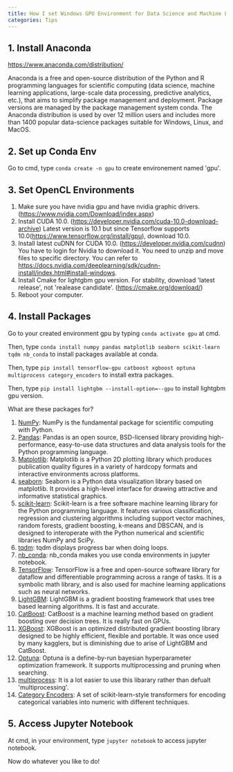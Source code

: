 ```yaml
---
title: How I set Windows GPU Environment for Data Science and Machine Learning in Python
categories: Tips
---
```


## 1. Install Anaconda

https://www.anaconda.com/distribution/

Anaconda is a free and open-source distribution of the Python and R programming languages for scientific computing (data science, machine learning applications, large-scale data processing, predictive analytics, etc.), that aims to simplify package management and deployment. Package versions are managed by the package management system conda. The Anaconda distribution is used by over 12 million users and includes more than 1400 popular data-science packages suitable for Windows, Linux, and MacOS.

## 2. Set up Conda Env

Go to cmd, type `conda create -n gpu` to create environement named 'gpu'.

## 3. Set OpenCL Environments

1. Make sure you have nvidia gpu and have nvidia graphic drivers. (https://www.nvidia.com/Download/index.aspx)
2. Install CUDA 10.0. (https://developer.nvidia.com/cuda-10.0-download-archive) Latest version is 10.1 but since Tensorflow supports 10.0(https://www.tensorflow.org/install/gpu), download 10.0.
3. Install latest cuDNN for CUDA 10.0. (https://developer.nvidia.com/cudnn) You have to login for Nvidia to download it. You need to unzip and move files to specific directory. You can refer to https://docs.nvidia.com/deeplearning/sdk/cudnn-install/index.html#install-windows.
4. Install Cmake for lightgbm gpu version. For stability, download 'latest release', not 'realease candidate'. (https://cmake.org/download/)
5. Reboot your computer.

## 4. Install Packages

Go to your created environment gpu by typing `conda activate gpu` at cmd.

Then, type `conda install numpy pandas matplotlib seaborn scikit-learn tqdm nb_conda` to install packages available at conda.

Then, type `pip install tensorflow-gpu catboost xgboost optuna multiprocess category_encoders` to install extra packages.

Then, type `pip install lightgbm --install-option=--gpu` to install lightgbm gpu version.

What are these packages for?
1. [NumPy](http://www.numpy.org/): NumPy is the fundamental package for scientific computing with Python.
2. [Pandas](https://pandas.pydata.org/): Pandas is an open source, BSD-licensed library providing high-performance, easy-to-use data structures and data analysis tools for the Python programming language.
3. [Matplotlib](https://matplotlib.org/): Matplotlib is a Python 2D plotting library which produces publication quality figures in a variety of hardcopy formats and interactive environments across platforms.
4. [seaborn](https://seaborn.pydata.org/): Seaborn is a Python data visualization library based on matplotlib. It provides a high-level interface for drawing attractive and informative statistical graphics.
5. [scikit-learn](https://scikit-learn.org/): Scikit-learn is a free software machine learning library for the Python programming language. It features various classification, regression and clustering algorithms including support vector machines, random forests, gradient boosting, k-means and DBSCAN, and is designed to interoperate with the Python numerical and scientific libraries NumPy and SciPy.
6. [tqdm](https://github.com/tqdm/tqdm): tqdm displays progress bar when doing loops.
7. [nb_conda](https://github.com/Anaconda-Platform/nb_conda): nb_conda makes you use conda environments in jupyter notebook.
8. [TensorFlow](https://www.tensorflow.org/): TensorFlow is a free and open-source software library for dataflow and differentiable programming across a range of tasks. It is a symbolic math library, and is also used for machine learning applications such as neural networks.
9. [LightGBM](https://lightgbm.readthedocs.io/en/latest/): LightGBM is a gradient boosting framework that uses tree based learning algorithms. It is fast and accurate.
10. [CatBoost](https://tech.yandex.com/catboost/): CatBoost is a machine learning method based on gradient boosting over decision trees. It is really fast on GPUs.
11. [XGBoost](https://xgboost.readthedocs.io/en/latest/index.html): XGBoost is an optimized distributed gradient boosting library designed to be highly efficient, flexible and portable. It was once used by many kagglers, but is diminishing due to arise of LightGBM and CatBoost.
12. [Optuna](https://optuna.org/): Optuna is a define-by-run bayesian hyperparameter optimization framework. It supports multiprocessing and pruning when searching.
13. [multiprocess](https://github.com/uqfoundation/multiprocess): It is a lot easier to use this libarary rather than defualt 'multiprocessing'.
14. [Category Encoders](http://contrib.scikit-learn.org/categorical-encoding): A set of scikit-learn-style transformers for encoding categorical variables into numeric with different techniques.

## 5. Access Jupyter Notebook

At cmd, in your environment, type `jupyter notebook` to access jupyter notebook.

Now do whatever you like to do!
